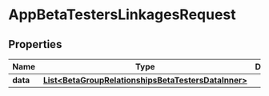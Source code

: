 

# AppBetaTestersLinkagesRequest


## Properties

| Name | Type | Description | Notes |
|------------ | ------------- | ------------- | -------------|
|**data** | [**List&lt;BetaGroupRelationshipsBetaTestersDataInner&gt;**](BetaGroupRelationshipsBetaTestersDataInner.md) |  |  |




